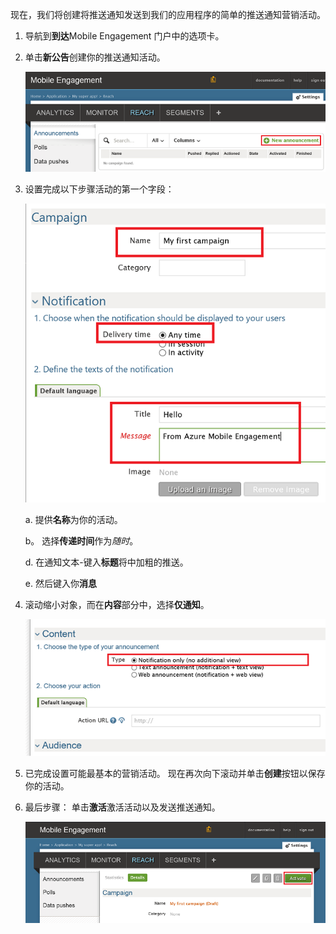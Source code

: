 现在，我们将创建将推送通知发送到我们的应用程序的简单的推送通知营销活动。

1. 导航到**到达**Mobile Engagement 门户中的选项卡。
2. 单击**新公告**创建你的推送通知活动。
   
    ![](./media/mobile-engagement-windows-push-campaign/new-announcement.png)
3. 设置完成以下步骤活动的第一个字段：
   
    ![](./media/mobile-engagement-windows-push-campaign/campaign-first-params.png)
   
    a. 提供**名称**为你的活动。
   
    b。 选择**传递时间**作为*随时*。
   
    d. 在通知文本-键入**标题**将中加粗的推送。
   
    e. 然后键入你**消息**
4. 滚动缩小对象，而在**内容**部分中，选择**仅通知**。
   
    ![](./media/mobile-engagement-windows-push-campaign/campaign-content.png)
5. 已完成设置可能最基本的营销活动。 现在再次向下滚动并单击**创建**按钮以保存你的活动。
6. 最后步骤： 单击**激活**激活活动以及发送推送通知。
   
    ![](./media/mobile-engagement-windows-push-campaign/campaign-activate.png)

